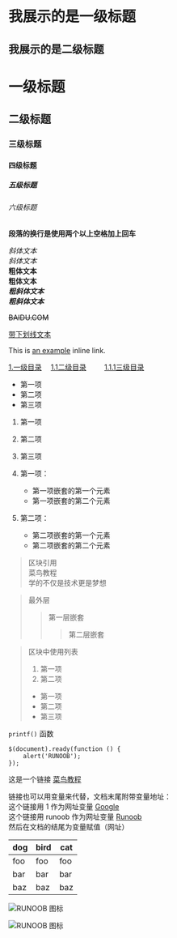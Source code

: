 我展示的是一级标题
=================

我展示的是二级标题
-----------------

# 一级标题
## 二级标题
### 三级标题
#### 四级标题
##### 五级标题
###### 六级标题

**段落的换行是使用两个以上空格加上回车** 

*斜体文本*  
_斜体文本_   
**粗体文本**    
__粗体文本__  
***粗斜体文本***  
___粗斜体文本___  

~~BAIDU.COM~~  

<u>带下划线文本</u>

 
 This is [an example](http://example.com/ "1122425") inline link.
 
 [1.一级目录](#1) 
 　[1.1二级目录](#1.1) 　
    　[1.1.1三级目录](#1.1.1)
 
 * 第一项
 * 第二项
 * 第三项
 
 1. 第一项    
 2. 第二项
 3. 第三项
 
 1. 第一项：
      * 第一项嵌套的第一个元素
      * 第一项嵌套的第二个元素
 2. 第二项：
     - 第二项嵌套的第一个元素
     - 第二项嵌套的第二个元素
     
     
 > 区块引用  
 > 菜鸟教程  
 > 学的不仅是技术更是梦想  
     
 > 最外层
 > > 第一层嵌套
 > > > 第二层嵌套
 
 > 区块中使用列表
 > 1. 第一项
 > 2. 第二项
 > + 第一项
 > + 第二项
 > + 第三项
 
 `printf()` 函数
 ```
 $(document).ready(function () {
     alert('RUNOOB');
 });
 ```
 
 这是一个链接 [菜鸟教程](https://www.runoob.com)
 
 链接也可以用变量来代替，文档末尾附带变量地址：  
 这个链接用 1 作为网址变量 [Google][1]  
 这个链接用 runoob 作为网址变量 [Runoob][runoob]  
 然后在文档的结尾为变量赋值（网址） 
 
   [1]: http://www.google.com/
   [runoob]: http://www.runoob.com/
   
dog | bird | cat
----|------|----
foo | foo | foo
bar | bar | bar
baz | baz | baz

![RUNOOB 图标](http://static.runoob.com/images/runoob-logo.png)

![RUNOOB 图标](http://static.runoob.com/images/runoob-logo.png "RUNOOB")
   
